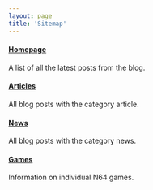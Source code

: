 ```yaml
---
layout: page
title: 'Sitemap'
---
```


#### [Homepage](/)
A list of all the latest posts from the blog.

#### [Articles](/articles)
All blog posts with the category article.

#### [News](/news)
All blog posts with the category news.

#### [Games](/games)
Information on individual N64 games.
